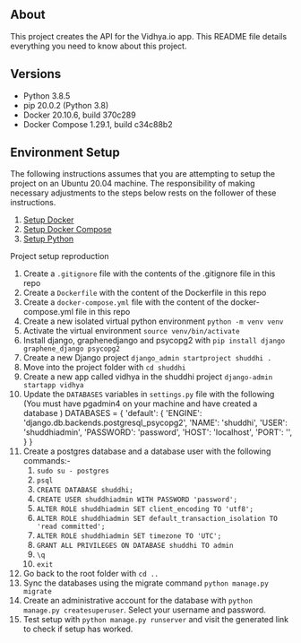 ## About

This project creates the API for the Vidhya.io app. This README file details everything you need to know about this project.

## Versions
* Python 3.8.5
* pip 20.0.2 (Python 3.8)
* Docker 20.10.6, build 370c289
* Docker Compose 1.29.1, build c34c88b2
## Environment Setup

The following instructions assumes that you are attempting to setup the project on an Ubuntu 20.04 machine. The responsibility of making necessary adjustments to the steps below rests on the follower of these instructions.

1. [Setup Docker](https://docs.docker.com/engine/install/ubuntu/#install-using-the-repository)   
2. [Setup Docker Compose](https://docs.docker.com/compose/install/)
3. [Setup Python](https://www.python.org/downloads/)

Project setup reproduction
1. Create a `.gitignore` file with the contents of the .gitignore file in this repo
2. Create a `Dockerfile` with the content of the Dockerfile in this repo
3. Create a `docker-compose.yml` file with the content of the docker-compose.yml file in this repo
4. Create a new isolated virtual python environment
    `python -m venv venv`
5. Activate the virtual environment
    `source venv/bin/activate`
6. Install django, graphenedjango and psycopg2 with `pip install django graphene_django psycopg2`
7. Create a new Django project `django_admin startproject shuddhi .`
8.  Move into the project folder with `cd shuddhi`
9.  Create a new app called vidhya in the shuddhi project `django-admin startapp vidhya`
10. Update the `DATABASES` variables in `settings.py` file with the following (You must have pgadmin4 on your machine and have created a database )
DATABASES = {
    'default': {
        'ENGINE': 'django.db.backends.postgresql_psycopg2',
        'NAME': 'shuddhi',
        'USER': 'shuddhiadmin',
        'PASSWORD': 'password',
        'HOST': 'localhost',
        'PORT': '',
    }
}
12. Create a postgres database and a database user with the following commands:-
    1.  `sudo su - postgres`
    2.  `psql`
    3.  `CREATE DATABASE shuddhi;`
    4.  `CREATE USER shuddhiadmin WITH PASSWORD 'password';`
    5.  `ALTER ROLE shuddhiadmin SET client_encoding TO 'utf8';`
    6.  `ALTER ROLE shuddhiadmin SET default_transaction_isolation TO 'read committed';`
    7.  `ALTER ROLE shuddhiadmin SET timezone TO 'UTC';`
    8.  `GRANT ALL PRIVILEGES ON DATABASE shuddhi TO admin`
    9.  `\q`
    10. `exit`
13. Go back to the root folder with `cd ..`
14. Sync the databases using the migrate command `python manage.py migrate`
15. Create an administrative account for the database with `python manage.py createsuperuser`. Select your username and password.
16. Test setup with `python manage.py runserver` and visit the generated link to check if setup has worked.


